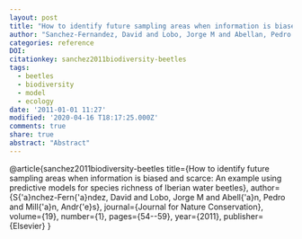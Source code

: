 ```yaml
---
layout: post
title: "How to identify future sampling areas when information is biased and scarce: An example using predictive models for species richness of Iberian water beetles"
author: "Sanchez-Fernandez, David and Lobo, Jorge M and Abellan, Pedro and Millan, Andres"
categories: reference
DOI:
citationkey: sanchez2011biodiversity-beetles
tags:
  - beetles
  - biodiversity
  - model
  - ecology
date: '2011-01-01 11:27'
modified: '2020-04-16 T18:17:25.000Z'
comments: true
share: true
abstract: "Abstract"
---
```

@article{sanchez2011biodiversity-beetles
  title={How to identify future sampling areas when information is biased and scarce: An example using predictive models for species richness of Iberian water beetles},
  author={S{\'a}nchez-Fern{\'a}ndez, David and Lobo, Jorge M and Abell{\'a}n, Pedro and Mill{\'a}n, Andr{\'e}s},
  journal={Journal for Nature Conservation},
  volume={19},
  number={1},
  pages={54--59},
  year={2011},
  publisher={Elsevier}
}
